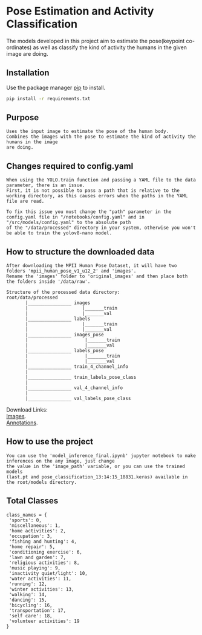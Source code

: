 # Pose Estimation and Activity Classification

The models developed in this project aim to estimate the pose(keypoint co-ordinates) as well as classify the kind of activity the humans in the given image are doing.

## Installation

Use the package manager [pip](https://pip.pypa.io/en/stable/) to install.

```bash
pip install -r requirements.txt
```

## Purpose
```
Uses the input image to estimate the pose of the human body.
Combines the images with the pose to estimate the kind of activity the humans in the image
are doing.
```
## Changes required to config.yaml
```
When using the YOLO.train function and passing a YAML file to the data parameter, there is an issue.
First, it is not possible to pass a path that is relative to the working directory, as this causes errors when the paths in the YAML file are read.

To fix this issue you must change the "path" parameter in the config.yaml file in "/notebooks/config.yaml" and in "/src/models/config.yaml" to the absolute path
of the "/data/processed" directory in your system, otherwise you won't be able to train the yolov8-nano model.
```
## How to structure the downloaded data
````
After downloading the MPII Human Pose Dataset, it will have two folders 'mpii_human_pose_v1_u12_2' and 'images'.
Rename the 'images' folder to 'original_images' and then place both the folders inside '/data/raw'.

Structure of the processed data directory:
root/data/processed
       |________________ images
       |                    |_______train
       |                    |_______val
       |________________ labels
       |                    |_______train
       |                    |_______val
       |________________ images_pose
       |                     |_______train
       |                     |_______val
       |________________ labels_pose
       |                     |_______train
       |                     |_______val
       |________________ train_4_channel_info
       |
       |________________ train_labels_pose_class
       |
       |________________ val_4_channel_info
       |
       |________________ val_labels_pose_class
````
Download Links:   
[Images](https://datasets.d2.mpi-inf.mpg.de/andriluka14cvpr/mpii_human_pose_v1.tar.gz).   
[Annotations](https://datasets.d2.mpi-inf.mpg.de/andriluka14cvpr/mpii_human_pose_v1_u12_2.zip).

## How to use the project
```
You can use the 'model_inference_final.ipynb' jupyter notebook to make inferences on the any image, just change
the value in the 'image_path' variable, or you can use the trained models
(last.pt and pose_classification_13:14:15_18831.keras) available in the root/models directory.
```

## Total Classes
```
class_names = {
 'sports': 0,
 'miscellaneous': 1,
 'home activities': 2,
 'occupation': 3,
 'fishing and hunting': 4,
 'home repair': 5,
 'conditioning exercise': 6,
 'lawn and garden': 7,
 'religious activities': 8,
 'music playing': 9,
 'inactivity quiet/light': 10,
 'water activities': 11,
 'running': 12,
 'winter activities': 13,
 'walking': 14,
 'dancing': 15,
 'bicycling': 16,
 'transportation': 17,
 'self care': 18,
 'volunteer activities': 19
}
